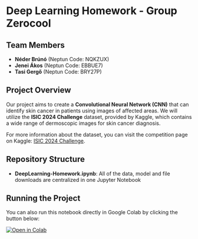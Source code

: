 # Deep Learning Homework - Group Zerocool

## Team Members
- **Néder Brúnó** (Neptun Code: NQKZUX)
- **Jenei Ákos** (Neptun Code: EBBUE7)
- **Tasi Gergő** (Neptun Code: BRY27P)

## Project Overview
Our project aims to create a **Convolutional Neural Network (CNN)** that can identify skin cancer in patients using images of affected areas. We will utilize the **ISIC 2024 Challenge** dataset, provided by Kaggle, which contains a wide range of dermoscopic images for skin cancer diagnosis.

For more information about the dataset, you can visit the competition page on Kaggle: [ISIC 2024 Challenge](https://www.kaggle.com/competitions/isic-2024-challenge).

## Repository Structure
- **DeepLearning-Homework.ipynb**: All of the data, model and file downloads are centralized in one Jupyter Notebook


## Running the Project
You can also run this notebook directly in Google Colab by clicking the button below:

[![Open in Colab](https://colab.research.google.com/assets/colab-badge.svg)](https://colab.research.google.com/drive/1nC3zMTRjp5UztroJXmz7ILcctviRdVJy)
